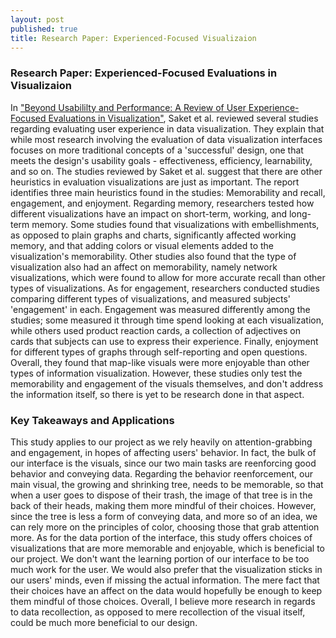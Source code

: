 ```yaml
---
layout: post
published: true
title: Research Paper: Experienced-Focused Visualizaion
---
```


### Research Paper: Experienced-Focused Evaluations in Visualizaion

  In ["Beyond Usabililty and Performance: A Review of User Experience-Focused Evaluations in Visualization"](https://dl.acm.org/citation.cfm?id=2993903), Saket et al. reviewed several studies regarding evaluating user experience in data visualization. They explain that while most research involving the evaluation of data visualization interfaces focuses on more traditional concepts of a 'successful' design, one that meets the design's usability goals - effectiveness, efficiency, learnability, and so on. The studies reviewed by Saket et al. suggest that there are other heuristics in evaluation visualizations are just as important. The report identifies three main heuristics found in the studies: Memorability and recall, engagement, and enjoyment. 
  Regarding memory, researchers tested how different visualizations have an impact on short-term, working, and long-term memory. Some studies found that visualizations with embellishments, as opposed to plain graphs and charts, significantly affected working memory, and that adding colors or visual elements added to the visualization's memorability. Other studies also found that the type of visualization also had an affect on memorability, namely network visualizations, which were found to allow for more accurate recall than other types of visualizations. As for engagement, researchers conducted studies comparing different types of visualizations, and measured subjects' 'engagement' in each. Engagement was measured differently among the studies; some measured it through time spend looking at each visualization, while others used product reaction cards, a collection of adjectives on cards that subjects can use to express their experience. Finally, enjoyment for different types of graphs through self-reporting and open questions. Overall, they found that map-like visuals were more enjoyable than other types of information visualization. However, these studies only test the memorability and engagement of the visuals themselves, and don't address the information itself, so there is yet to be research done in that aspect.

### Key Takeaways and Applications

  This study applies to our project as we rely heavily on attention-grabbing and engagement, in hopes of affecting users' behavior. In fact, the bulk of our interface is the visuals, since our two main tasks are reenforcing good behavior and conveying data. Regarding the behavior reenforcement, our main visual, the growing and shrinking tree, needs to be memorable, so that when a user goes to dispose of their trash, the image of that tree is in the back of their heads, making them more mindful of their choices. However, since the tree is less a form of conveying data, and more so of an idea, we can rely more on the principles of color, choosing those that grab attention more. As for the data portion of the interface, this study offers choices of visualizations that are more memorable and enjoyable, which is beneficial to our project. We don't want the learning portion of our interface to be too much work for the user. We would also prefer that the visualization sticks in our users' minds, even if missing the actual information. The mere fact that their choices have an affect on the data would hopefully be enough to keep them mindful of those choices. Overall, I believe more research in regards to data recollection, as opposed to mere recollection of the visual itself, could be much more beneficial to our design.
